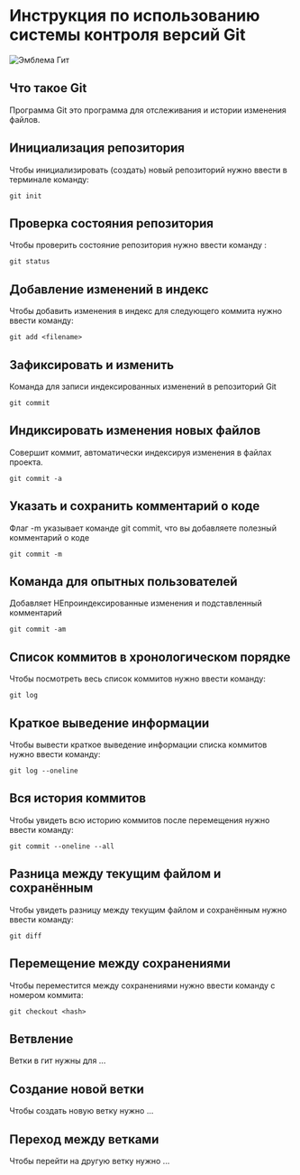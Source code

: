 # **Инструкция по использованию системы контроля версий Git**

![Эмблема Гит](git.jpg)

## Что такое Git

Программа Git это программа для отслеживания и истории изменения файлов.

## Инициализация репозитория

Чтобы инициализировать (создать) новый репозиторий нужно ввести в терминале команду:

    git init

## Проверка состояния репозитория

Чтобы проверить состояние репозитория нужно ввести команду :

    git status

## Добавление изменений в индекс

Чтобы добавить изменения в индекс для следующего коммита нужно ввести команду:

    git add <filename>
    
## Зафиксировать и изменить

 Команда для записи индексированных изменений в репозиторий Git

    git commit

## Индиксировать изменения новых файлов

 Cовершит коммит, автоматически индексируя изменения в файлах проекта.

    git commit -a

## Указать и сохранить комментарий о коде

Флаг -m указывает команде git commit, что вы добавляете полезный комментарий о коде

    git commit -m

## Команда для опытных пользователей

Добавляет  НЕпроиндексированные изменения и подставленный комментарий

    git commit -am

## Список коммитов в хронологическом порядке

Чтобы посмотреть весь список коммитов нужно ввести команду:

    git log
    
## Краткое выведение информации 

Чтобы вывести краткое выведение информации списка коммитов нужно ввести команду:

    git log --oneline

## Вся история коммитов

Чтобы увидеть всю историю коммитов после перемещения нужно ввести команду:

    git commit --oneline --all

## Разница между текущим файлом и сохранённым

Чтобы увидеть разницу между текущим файлом и сохранённым нужно ввести команду:

    git diff

  ## Перемещение между сохранениями

  Чтобы переместится между сохранениями нужно ввести команду с номером коммита:

    git checkout <hash>
    
## Ветвление

Ветки в гит нужны для ...

## Создание новой ветки

Чтобы создать новую ветку нужно ...

## Переход между ветками

Чтобы перейти на другую ветку нужно ...
